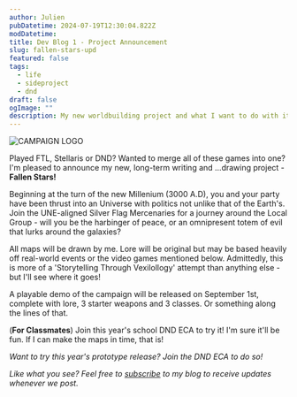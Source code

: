 ```yaml
---
author: Julien
pubDatetime: 2024-07-19T12:30:04.822Z
modDatetime:
title: Dev Blog 1 - Project Announcement
slug: fallen-stars-upd
featured: false
tags:
  - life
  - sideproject
  - dnd
draft: false
ogImage: ""
description: My new worldbuilding project and what I want to do with it!
---
```


![CAMPAIGN LOGO](/blog-images/FallenStarsLogo.png)

Played FTL, Stellaris or DND? Wanted to merge all of these games into one? I'm pleased to announce my new, long-term writing and ...drawing project - **Fallen Stars!**

Beginning at the turn of the new Millenium (3000 A.D), you and your party have been thrust into an Universe with politics not unlike that of the Earth's. Join the UNE-aligned Silver Flag Mercenaries for a journey around the Local Group - will you be the harbinger of peace, or an omnipresent totem of evil that lurks around the galaxies?

All maps will be drawn by me. Lore will be original but may be based heavily off real-world events or the video games mentioned below. Admittedly, this is more of a 'Storytelling Through Vexilollogy' attempt than anything else - but I'll see where it goes!

A playable demo of the campaign will be released on September 1st, complete with lore, 3 starter weapons and 3 classes. Or something along the lines of that.

(**For Classmates**)
Join this year's school DND ECA to try it! I'm sure it'll be fun. If I can make the maps in time, that is!

_Want to try this year's prototype release? Join the DND ECA to do so!_

_Like what you see? Feel free to [subscribe](https://thespacer-blog.com/subscribe/) to my blog to receive updates whenever we post._
